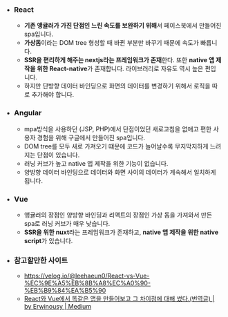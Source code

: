 - ### React
    - **기존 앵귤러가 가진 단점인 느린 속도를 보완하기 위해**서 페이스북에서 만들어진 spa입니다.
    - **가상돔**이라는 DOM tree 형성할 때 바뀐 부분만 바꾸기 때문에 속도가 빠릅니다.
    - **SSR을 편리하게 해주는 nextjs라는 프레임워크가 존재**한다. 또한 **native 앱 제작을 위한 React-native**가 존재합니다. 라이브러리로 자유도 역시 높은 편입니다.
    - 하지만 단방향 데이터 바인딩으로 화면의 데이터를 변경하기 위해서 로직을 따로 추가해야 합니다.
- ### Angular
    - mpa방식을 사용하던 (JSP, PHP)에서 단점이었던 새로고침을 없애고 편한 사용자 경험을 위해 구글에서 만들어진 spa입니다.
    - DOM tree를 모두 새로 가져오기 떄문에 코드가 늘어날수록 무지막지하게 느려지는 단점이 있습니다.
    - 러닝 커브가 높고 native 앱 제작을 위한 기능이 없습니다.
    - 양방향 데이터 바인딩으로 데이터와 화면 사이의 데이터가 계속해서 일치하게 됩니다.
- ### Vue
    - 앵귤러의 장점인 양방향 바인딩과 리액트의 장점인 가상 돔을 가져와서 만든 spa로 러닝 커브가 매우 낮습니다.
    - **SSR을 위한 nuxt**라는 프레임워크가 존재하고, **native 앱 제작을 위한 native script**가 있습니다.

- ### 참고할만한 사이트
    - https://velog.io/@leehaeun0/React-vs-Vue-%EC%9E%A5%EB%8B%A8%EC%A0%90-%EB%B9%84%EA%B5%90
    - [React와 Vue에서 똑같은 앱을 만들어보고 그 차이점에 대해 썼다.(번역글) | by Erwinousy | Medium](https://erwinousy.medium.com/%EB%82%9C-react%EC%99%80-vue%EC%97%90%EC%84%9C-%EC%99%84%EC%A0%84%ED%9E%88-%EA%B0%99%EC%9D%80-%EC%95%B1%EC%9D%84-%EB%A7%8C%EB%93%A4%EC%97%88%EB%8B%A4-%EC%9D%B4%EA%B2%83%EC%9D%80-%EA%B7%B8-%EC%B0%A8%EC%9D%B4%EC%A0%90%EC%9D%B4%EB%8B%A4-5cffcbfe287f)
